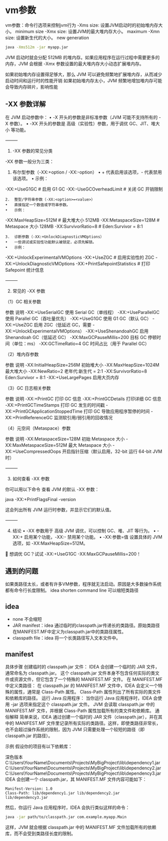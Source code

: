 # vm参数

vm参数：命令行选项来控制jvm行为
-Xms size: 设置JVM启动时的初始堆内存大小。  minimum size
-Xmx size: 设置JVM的最大堆内存大小。  maximum
-Xmn size: 设置新生代的大小。  new generation

```bash
java -Xms512m -jar myapp.jar
```
JVM 启动时就会分配 512MB 的堆内存。如果应用程序在运行过程中需要更多的内存，JVM 会根据 -Xmx 参数设置的最大堆内存大小动态扩展堆内存。

如果初始堆内存设置得足够大，那么 JVM 可以避免频繁地扩展堆内存，从而减少启动时间和运行时的性能开销
如果初始堆内存太小，JVM 频繁地增加堆内存可能会导致内存碎片，影响性能




## -XX 参数详解

在 JVM 启动参数中：
•	-X 开头的参数是非标准参数（JVM 可能不支持所有的 -X 参数）。
•	-XX 开头的参数是 高级（实验性）参数，用于调优 GC、JIT、堆大小 等功能。

⸻

1. -XX 参数的常见分类

-XX 参数一般分为三类：
1.	布尔型参数（-XX:+option / -XX:-option）
•	+ 代表启用该选项，- 代表禁用该选项。
•	示例：

-XX:+UseG1GC   # 启用 G1 GC
-XX:-UseGCOverheadLimit  # 关闭 GC 开销限制


	2.	整型/字符串参数（-XX:<option>=<value>）
	•	直接指定一个数值或字符串参数。
	•	示例：

-XX:MaxHeapSize=512M  # 最大堆大小 512MB
-XX:MetaspaceSize=128M  # Metaspace 大小 128MB
-XX:SurvivorRatio=8  # Eden:Survivor = 8:1


	3.	诊断参数（-XX:+UnlockDiagnosticVMOptions）
	•	一些调试或实验性功能默认被锁定，必须先解锁。
	•	示例：

-XX:+UnlockExperimentalVMOptions -XX:+UseZGC  # 启用实验性的 ZGC
-XX:+UnlockDiagnosticVMOptions -XX:+PrintSafepointStatistics  # 打印 Safepoint 统计信息



⸻

2. 常见的 -XX 参数

（1）GC 相关参数

参数	说明
-XX:+UseSerialGC	使用 Serial GC（单线程）
-XX:+UseParallelGC	使用 Parallel GC（吞吐量优先）
-XX:+UseG1GC	使用 G1 GC（默认 GC）
-XX:+UseZGC	启用 ZGC（低延迟 GC，需要 -XX:+UnlockExperimentalVMOptions）
-XX:+UseShenandoahGC	启用 Shenandoah GC（低延迟 GC）
-XX:MaxGCPauseMillis=200	目标 GC 停顿时间（单位：ms）
-XX:GCTimeRatio=4	GC 时间占比（用于 Parallel GC）

（2）堆内存参数

参数	说明
-XX:InitialHeapSize=256M	初始堆大小
-XX:MaxHeapSize=1024M	最大堆大小
-XX:NewRatio=2	老年代:新生代 = 2:1
-XX:SurvivorRatio=8	Eden:Survivor = 8:1
-XX:+UseLargePages	启用大页内存

（3）GC 日志相关参数

参数	说明
-XX:+PrintGC	打印 GC 信息
-XX:+PrintGCDetails	打印详细 GC 信息
-XX:+PrintGCTimeStamps	打印 GC 发生的时间戳
-XX:+PrintGCApplicationStoppedTime	打印 GC 导致应用程序暂停的时间
-XX:+PrintReferenceGC	监测软引用/弱引用的回收情况

（4）元空间（Metaspace）参数

参数	说明
-XX:MetaspaceSize=128M	初始 Metaspace 大小
-XX:MaxMetaspaceSize=512M	最大 Metaspace 大小
-XX:+UseCompressedOops	开启指针压缩（默认启用，32-bit 运行 64-bit JVM 时）



⸻

3. 如何查看 -XX 参数

你可以用以下命令 查看 JVM 的默认 -XX 参数：

java -XX:+PrintFlagsFinal -version

这会列出所有 JVM 运行时参数，并显示它们的默认值。

⸻

4. 结论
   •	-XX 参数用于 高级 JVM 调优，可以控制 GC、堆、JIT 等行为。
   •	-XX:+ 启用某个功能，-XX:- 禁用某个功能。
   •	-XX:参数=值 设置具体的 JVM 选项，如 -XX:MaxHeapSize=512M。

🚀 想调优 GC？试试 -XX:+UseG1GC -XX:MaxGCPauseMillis=200！



## 遇到的问题

如果类路径太长，或者有许多VM参数，程序就无法启动。原因是大多数操作系统都有命令行长度限制。
idea shorten command line 可以缩短类路径
## idea
- none 不会缩短
- JAR manifest：idea 通过临时的classpath.jar传递长的类路径。原始类路径在MANIFEST.MF中定义为classpath.jar中的类路径属性。
- classpath file：idea 将一个长类路径写入文本文件中。

## manifest
具体步骤
创建临时的 classpath.jar 文件：
IDEA 会创建一个临时的 JAR 文件，通常命名为 classpath.jar。
这个 classpath.jar 文件本身不包含任何实际的类文件或资源文件，但它包含了一个特殊的 MANIFEST.MF 文件。
在 MANIFEST.MF 中定义类路径：
在 classpath.jar 的 MANIFEST.MF 文件中，IDEA 会定义一个特殊的属性，通常是 Class-Path 属性。
Class-Path 属性列出了所有实际的类文件和依赖库的路径。
运行 Java 应用程序：
当你运行 Java 应用程序时，IDEA 会使用 -jar 选项来指定这个 classpath.jar 文件。
JVM 会读取 classpath.jar 中的 MANIFEST.MF 文件，并根据 Class-Path 属性加载所有的类文件和依赖库。
通俗解释
简单来说，IDEA 通过创建一个临时的 JAR 文件（classpath.jar），并在其中的 MANIFEST.MF 文件里记录所有实际的类路径。这样，即使类路径非常长，
也不会超过操作系统的限制，因为 JVM 只需要处理一个较短的路径（即 classpath.jar 的路径）。

示例
假设你的项目有以下依赖库：

深色版本
C:\Users\YourName\Documents\Projects\MyBigProject\lib\dependency1.jar
C:\Users\YourName\Documents\Projects\MyBigProject\lib\dependency2.jar
C:\Users\YourName\Documents\Projects\MyBigProject\lib\dependency3.jar
IDEA 会创建一个 classpath.jar，其 MANIFEST.MF 文件内容可能如下：

```text
Manifest-Version: 1.0
Class-Path: lib/dependency1.jar lib/dependency2.jar lib/dependency3.jar
```
然后，你运行 Java 应用程序时，IDEA 会执行类似这样的命令：

```bash
java -jar path/to/classpath.jar com.example.myapp.Main
```
这样，JVM 就会根据 classpath.jar 中的 MANIFEST.MF 文件加载所有的依赖库，而不会受到类路径长度的限制。



